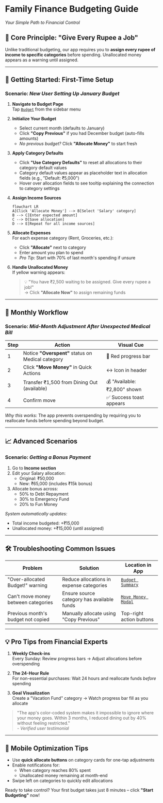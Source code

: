 # Family Finance Budgeting Guide
*Your Simple Path to Financial Control*

## 🧠 Core Principle: "Give Every Rupee a Job"
Unlike traditional budgeting, our app requires you to **assign every rupee of income to specific categories** before spending. Unallocated money appears as a warning until assigned.

---

## 🚀 Getting Started: First-Time Setup

### Scenario: *New User Setting Up January Budget*
1. **Navigate to Budget Page**  
   Tap [`Budget`](src/routes/(app)/budget/+page.svelte:316) from the sidebar menu

2. **Initialize Your Budget**  
   - Select current month (defaults to January)  
   - Click **"Copy Previous"** if you had December budget (auto-fills amounts)  
   - *No previous budget?* Click **"Allocate Money"** to start fresh

3. **Apply Category Defaults**
   - Click **"Use Category Defaults"** to reset all allocations to their category default values
   - Category default values appear as placeholder text in allocation fields (e.g., "Default: ₹5,000")
   - Hover over allocation fields to see tooltip explaining the connection to category settings

3. **Assign Income Sources**  
   ```mermaid
   flowchart LR
   A[Click 'Allocate Money'] --> B[Select 'Salary' category]
   B --> C[Enter expected amount]
   C --> D[Save allocation]
   D --> E[Repeat for all income sources]
   ```

4. **Allocate Expenses**  
   For each expense category (Rent, Groceries, etc.):  
   - Click **"Allocate"** next to category  
   - Enter amount you plan to spend  
   - *Pro Tip:* Start with 70% of last month's spending if unsure  

5. **Handle Unallocated Money**  
   If yellow warning appears:  
   > 💡 "You have ₹2,500 waiting to be assigned. Give every rupee a job!"  
   → Click **"Allocate Now"** to assign remaining funds

---

## 🔁 Monthly Workflow

### Scenario: *Mid-Month Adjustment After Unexpected Medical Bill*
| Step | Action | Visual Cue |
|------|--------|------------|
| 1 | Notice **"Overspent"** status on Medical category | 🔴 Red progress bar |
| 2 | Click **"Move Money"** in Quick Actions | ↔️ Icon in header |
| 3 | Transfer ₹1,500 from Dining Out (available) | 💰 "Available: ₹2,800" shown |
| 4 | Confirm move | ✅ Success toast appears |

*Why this works:* The app prevents overspending by requiring you to reallocate funds before spending beyond budget.

---

## 📈 Advanced Scenarios

### Scenario: *Getting a Bonus Payment*
1. Go to **Income section**  
2. Edit your Salary allocation:  
   - Original: ₹50,000  
   - New: ₹65,000 (includes ₹15k bonus)  
3. Allocate bonus across:  
   - 50% to Debt Repayment  
   - 30% to Emergency Fund  
   - 20% to Fun Money  

*System automatically updates:*  
- Total income budgeted: +₹15,000  
- Unallocated money: +₹15,000 (until assigned)  

---

## 🛠️ Troubleshooting Common Issues

| Problem | Solution | Location in App |
|---------|----------|-----------------|
| "Over-allocated Budget!" warning | Reduce allocations in expense categories | [`Budget Summary`](src/routes/(app)/budget/+page.svelte:443) |
| Can't move money between categories | Ensure source category has available funds | [`Move Money Modal`](src/routes/(app)/budget/+page.svelte:749) |
| Previous month's budget not copied | Manually allocate using "Copy Previous" | Top-right action buttons |

---

## 💡 Pro Tips from Financial Experts
1. **Weekly Check-ins**  
   Every Sunday: Review progress bars → Adjust allocations before overspending  

2. **The 24-Hour Rule**  
   For non-essential purchases: Wait 24 hours and reallocate funds *before* spending  

3. **Goal Visualization**  
   Create a "Vacation Fund" category → Watch progress bar fill as you allocate  

> "The app's color-coded system makes it impossible to ignore where your money goes. Within 3 months, I reduced dining out by 40% without feeling restricted."  
> *- Verified user testimonial*

---

## 📱 Mobile Optimization Tips
- Use **quick allocate buttons** on category cards for one-tap adjustments  
- Enable notifications for:  
  - When category reaches 80% spent  
  - Unallocated money remaining at month-end  
- Swipe left on categories to quickly edit allocations  

Ready to take control? Your first budget takes just 8 minutes – click **"Start Budgeting"** now!